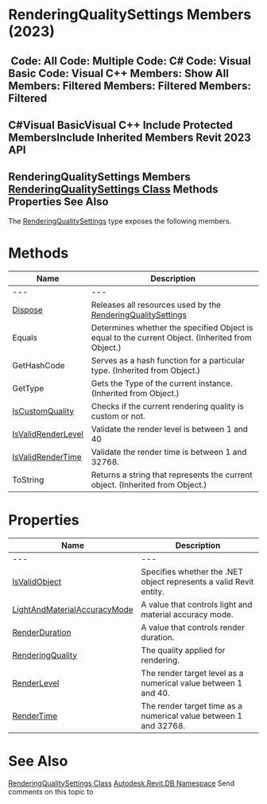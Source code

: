 # RenderingQualitySettings Members (2023)

﻿
 Code: All Code: Multiple Code: C# Code: Visual Basic Code: Visual C++  Members: Show All Members: Filtered Members: Filtered Members: Filtered   
---  
C#Visual BasicVisual C++
Include Protected MembersInclude Inherited Members
Revit 2023 API  
---  
RenderingQualitySettings Members  
[RenderingQualitySettings Class](400738fc-3791-666c-10f3-ec46c771d6d5.md "RenderingQualitySettings Class") Methods Properties See Also  
---  
The [RenderingQualitySettings](400738fc-3791-666c-10f3-ec46c771d6d5.md "RenderingQualitySettings Class") type exposes the following members.
# Methods
| Name | Description |
| --- | --- |
| --- | --- | --- |
| [Dispose](4dfdc92b-d398-8bcb-12e8-2b791fd30afb.md "Dispose Method") | Releases all resources used by the [RenderingQualitySettings](400738fc-3791-666c-10f3-ec46c771d6d5.md "RenderingQualitySettings Class") |
| Equals | Determines whether the specified Object is equal to the current Object. (Inherited from Object.) |
| GetHashCode | Serves as a hash function for a particular type.  (Inherited from Object.) |
| GetType | Gets the Type of the current instance. (Inherited from Object.) |
| [IsCustomQuality](91124250-e84e-91a6-2803-8c69df0ec688.md "IsCustomQuality Method") | Checks if the current rendering quality is custom or not. |
| [IsValidRenderLevel](1ce8c60b-cc6a-d15c-8e63-30419e5750b7.md "IsValidRenderLevel Method") | Validate the render level is between 1 and 40 |
| [IsValidRenderTime](6e106f84-bd76-43f1-2378-9fd145f1c4db.md "IsValidRenderTime Method") | Validate the render time is between 1 and 32768. |
| ToString | Returns a string that represents the current object. (Inherited from Object.) |

# Properties
| Name | Description |
| --- | --- |
| --- | --- | --- |
| [IsValidObject](62daf281-0a7c-a705-48d4-5e858e4e9f64.md "IsValidObject Property") | Specifies whether the .NET object represents a valid Revit entity. |
| [LightAndMaterialAccuracyMode](112f6cda-981d-8bc2-e10c-872f426acd81.md "LightAndMaterialAccuracyMode Property") | A value that controls light and material accuracy mode. |
| [RenderDuration](eb0df241-d942-75b2-8512-049f68653040.md "RenderDuration Property") | A value that controls render duration. |
| [RenderingQuality](5d36a63b-ebfa-8daf-5d14-625a528daacb.md "RenderingQuality Property") | The quality applied for rendering. |
| [RenderLevel](38930ddb-16e7-e0a3-e67f-241ab4e635c6.md "RenderLevel Property") | The render target level as a numerical value between 1 and 40. |
| [RenderTime](58d15d61-8c04-b686-c13a-067ae7edd36f.md "RenderTime Property") | The render target time as a numerical value between 1 and 32768. |

# See Also
[RenderingQualitySettings Class](400738fc-3791-666c-10f3-ec46c771d6d5.md "RenderingQualitySettings Class")
[Autodesk.Revit.DB Namespace](87546ba7-461b-c646-cbb1-2cb8f5bff8b2.md "Autodesk.Revit.DB Namespace")
Send comments on this topic to 